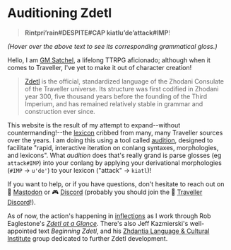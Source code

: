 # Auditioning Zdetl

> __<x-out>Rintpri’<x-src>rain#DESPITE#CAP</x-src></x-out> <x-out>kiatlu’de’<x-src>attack#IMP</x-src></x-out>__!

*(Hover over the above text to see its corresponding grammatical gloss.)*

Hello, I am [GM Satchel](https://dice.camp/@satchel), a lifelong TTRPG aficionado; although when it comes to Traveller, I've yet to make it out of character creation!

> [Zdetl](https://wiki.travellerrpg.com/Zdetl_(language)) is the official, standardized language of the Zhodani Consulate of the Traveller universe. Its structure was first codified in Zhodani year 300, five thousand years before the founding of the Third Imperium, and has remained relatively stable in grammar and construction ever since.

This website is the result of my attempt to expand--without countermanding!--the [lexicon](https://wiki.travellerrpg.com/Zdetl/Lexicon) cribbed from many, many Traveller sources over the years. I am doing this using a tool called [audition](https://github.com/benchristel/audition), designed to facilitate "rapid, interactive iteration on conlang syntaxes, morphologies, and lexicons". What *audition* does that's really grand is parse glosses (eg `attack#IMP`) into your conlang by applying your derivational morphologies (`#IMP` -> `u'de'`) to your lexicon ("attack" -> `kiatl`)!

If you want to help, or if you have questions, don't hesitate to reach out on 🐘 [Mastodon](https://dice.camp/@satchel) or 🎮 [Discord](https://discordapp.com/users/801146591666765894) (probably you should join the 🚀 [Traveller Discord](https://discord.gg/ZTwCMHuNfc)!). 


As of now, the action's happening in [inflections](/docs/inflections.html) as I work through Rob Eaglestone's *[Zdetl at a Glance](https://discord.com/channels/327908432101244948/521751157668970516/1106381425235722261)*. There's also Jeff Kazmierski's well-appointed text *Beginning Zdetl*, and his [Zhdantia Language & Cultural Institute](https://www.facebook.com/groups/425408508913687) group dedicated to further Zdetl development.